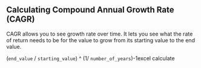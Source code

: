## Calculating Compound Annual Growth Rate (CAGR)

CAGR allows you to see growth rate over time. It lets you see what the rate of return needs to be for the value to grow from its starting value to the end value.

(`end_value` / `starting_value`) ^ (1/ `number_of_years`)-1excel calculate 